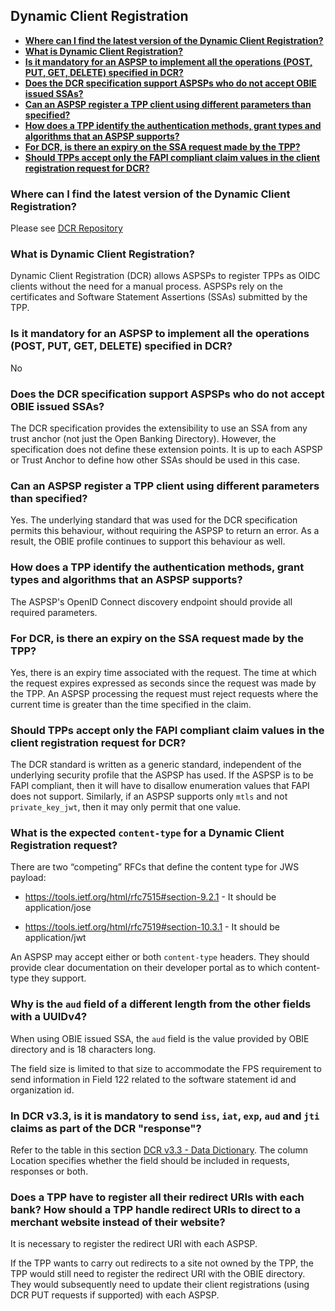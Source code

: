 ## Dynamic Client Registration <!-- omit in toc -->

- [**Where can I find the latest version of the Dynamic Client Registration?**](#where-can-i-find-the-latest-version-of-the-dynamic-client-registration)
- [**What is Dynamic Client Registration?**](#what-is-dynamic-client-registration)
- [**Is it mandatory for an ASPSP to implement all the operations (POST, PUT, GET, DELETE) specified in DCR?**](#is-it-mandatory-for-an-aspsp-to-implement-all-the-operations-post-put-get-delete-specified-in-dcr)
- [**Does the DCR specification support ASPSPs who do not accept OBIE issued SSAs?**](#does-the-dcr-specification-support-aspsps-who-do-not-accept-obie-issued-ssas)
- [**Can an ASPSP register a TPP client using different parameters than specified?**](#can-an-aspsp-register-a-tpp-client-using-different-parameters-than-specified)
- [**How does a TPP identify the authentication methods, grant types and algorithms that an ASPSP supports?**](#how-does-a-tpp-identify-the-authentication-methods-grant-types-and-algorithms-that-an-aspsp-supports)
- [**For DCR, is there an expiry on the SSA request made by the TPP?**](#for-dcr-is-there-an-expiry-on-the-ssa-request-made-by-the-tpp)
- [**Should TPPs accept only the FAPI compliant claim values in the client registration request for DCR?**](#should-tpps-accept-only-the-fapi-compliant-claim-values-in-the-client-registration-request-for-dcr)


### **Where can I find the latest version of the Dynamic Client Registration?**

Please see [DCR Repository](https://openbankinguk.github.io/dcr-docs-pub/)

### **What is Dynamic Client Registration?**

Dynamic Client Registration (DCR) allows ASPSPs to register TPPs as OIDC clients without the need for a manual process. ASPSPs rely on the certificates and Software Statement Assertions (SSAs) submitted by the TPP.

### **Is it mandatory for an ASPSP to implement all the operations (POST, PUT, GET, DELETE) specified in DCR?**

No

### **Does the DCR specification support ASPSPs who do not accept OBIE issued SSAs?**

The DCR specification provides the extensibility to use an SSA from any trust anchor (not just the Open Banking Directory). However, the specification does not define these extension points. It is up to each ASPSP or Trust Anchor to define how other SSAs should be used in this case.

### **Can an ASPSP register a TPP client using different parameters than specified?**

Yes. The underlying standard that was used for the DCR specification permits this behaviour, without requiring the ASPSP to return an error. As a result, the OBIE profile continues to support this behaviour as well.

### **How does a TPP identify the authentication methods, grant types and algorithms that an ASPSP supports?**

The ASPSP's OpenID Connect discovery endpoint should provide all required parameters.

### **For DCR, is there an expiry on the SSA request made by the TPP?**

Yes, there is an expiry time associated with the request. The time at which the request expires expressed as seconds since the request was made by the TPP. An ASPSP processing the request must reject requests where the current time is greater than the time specified in the claim.

### **Should TPPs accept only the FAPI compliant claim values in the client registration request for DCR?**

The DCR standard is written as a generic standard, independent of the underlying security profile that the ASPSP has used. If the ASPSP is to be FAPI compliant, then it will have to disallow enumeration values that FAPI does not support. Similarly, if an ASPSP supports only `mtls` and not `private_key_jwt`, then it may only permit that one value.

### **What is the expected `content-type` for a Dynamic Client Registration request?**

There are two “competing” RFCs that define the content type for JWS payload:

* https://tools.ietf.org/html/rfc7515#section-9.2.1 - It should be application/jose

* https://tools.ietf.org/html/rfc7519#section-10.3.1 - It should be application/jwt

An ASPSP may accept either or both `content-type` headers. They should provide clear documentation on their developer portal as to which content-type they support.

### **Why is the `aud` field of a different length from the other fields with a UUIDv4?**

When using OBIE issued SSA, the `aud` field is the value provided by OBIE directory and is 18 characters long.

The field size is limited to that size to accommodate the FPS requirement to send information in Field 122 related to the software statement id and organization id.

### **In DCR v3.3, is it is mandatory to send `iss`, `iat`, `exp`, `aud` and `jti` claims as part of the DCR "response"?**

Refer to the table in this section <a href="
https://openbankinguk.github.io/dcr-docs-pub/v3.3/dynamic-client-registration.html#data-dictionary
" class="external-link" rel="nofollow">DCR v3.3 - Data Dictionary</a>. The column Location specifies whether the field should be included in requests, responses or both. 

### **Does a TPP have to register all their redirect URIs with each bank? How should a TPP handle redirect URIs to direct to a merchant website instead of their website?** 

It is necessary to register the redirect URI with each ASPSP.

If the TPP wants to carry out redirects to a site not owned by the TPP, the TPP would still need to register the redirect URI with the OBIE directory. They would subsequently need to update their client registrations (using DCR PUT requests if supported) with each ASPSP.

